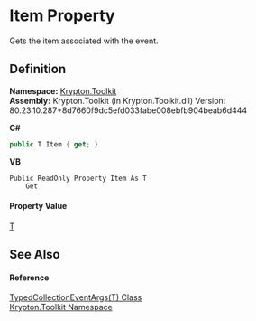 # Item Property


Gets the item associated with the event.



## Definition
**Namespace:** <a href="79d2eac2-21f4-54ff-7552-b20c33c30600.md">Krypton.Toolkit</a>  
**Assembly:** Krypton.Toolkit (in Krypton.Toolkit.dll) Version: 80.23.10.287+8d7660f9dc5efd033fabe008ebfb904beab6d444

**C#**
``` C#
public T Item { get; }
```
**VB**
``` VB
Public ReadOnly Property Item As T
	Get
```



#### Property Value
<a href="1650d1ab-864b-d3c7-88dd-0927a8a7d830.md">T</a>

## See Also


#### Reference
<a href="1650d1ab-864b-d3c7-88dd-0927a8a7d830.md">TypedCollectionEventArgs(T) Class</a>  
<a href="79d2eac2-21f4-54ff-7552-b20c33c30600.md">Krypton.Toolkit Namespace</a>  
